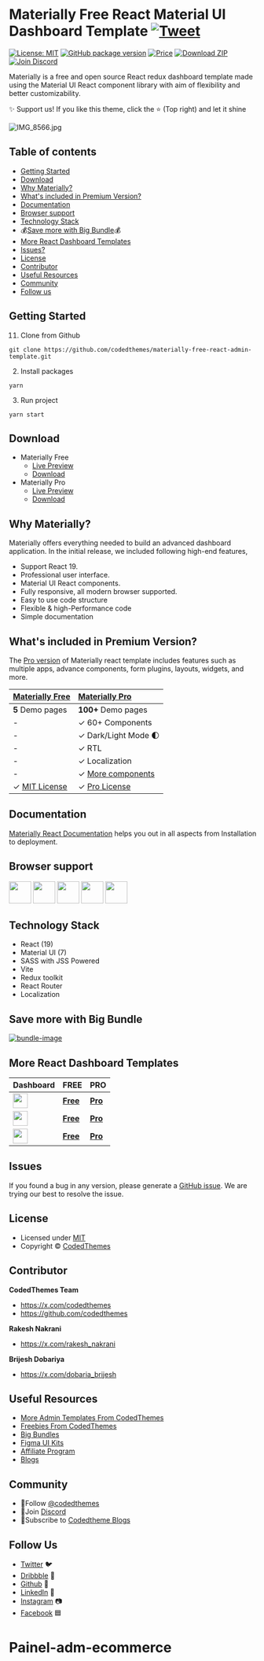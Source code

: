 # Materially Free React Material UI Dashboard Template [![Tweet](https://img.shields.io/twitter/url/http/shields.io.svg?style=social)](https://twitter.com/intent/tweet?text=Download%20Materially%20React%20-%20The%20professional%20Material%20designed%20React%20Admin%20Dashboard%20Template%20&url=https://codedthemes.com/demos/admin-templates/materially/react/default&via=codedthemes&hashtags=reactjs,webdev,developers,javascript)

[![License: MIT](https://img.shields.io/badge/License-MIT-yellow.svg)](https://opensource.org/licenses/MIT)
[![GitHub package version](https://img.shields.io/github/package-json/v/codedthemes/materially-free-react-admin-template)](https://github.com/codedthemes/materially-free-react-admin-template/)
[![Price](https://img.shields.io/badge/price-FREE-0098f7.svg)](https://github.com/codedthemes/materially-free-react-admin-template/blob/main/LICENSE)
[![Download ZIP](https://img.shields.io/badge/Download-ZIP-blue?style=flat-square&logo=github)](https://codedthemes.com/item/materially-free-reactjs-admin-template/)
[![Join Discord](https://img.shields.io/badge/Join-Discord-5865F2?style=flat-square&logo=discord&logoColor=white)](https://discord.com/invite/p2E2WhCb6s)

Materially is a free and open source React redux dashboard template made using the Material UI React component library with aim of flexibility and better customizability.

✨ Support us! If you like this theme, click the ⭐ (Top right) and let it shine

![IMG_8566.jpg](https://org-public-assets.s3.us-west-2.amazonaws.com/Free-Version-Banners/GITHUB-FREE-REACT-REPO%20-%20Materially.jpg)

## Table of contents

- [Getting Started](#getting-started)
- [Download](#download)
- [Why Materially?](#why-materially)
- [What's included in Premium Version?](#whats-included-in-premium-version)
- [Documentation](#documentation)
- [Browser support](#browser-support)
- [Technology Stack](#technology-stack)
- 💰[Save more with Big Bundle](#save-more-with-big-bundle)💰
- [More React Dashboard Templates](#more-react-dashboard-templates)
- [Issues?](#issues)
- [License](#license)
- [Contributor](#contributor)
- [Useful Resources](#useful-resources)
- [Community](#community)
- [Follow us](#follow-us)

## Getting Started

11. Clone from Github

```
git clone https://github.com/codedthemes/materially-free-react-admin-template.git
```

2. Install packages

```
yarn
```

3. Run project

```
yarn start
```

## Download

- Materially Free
  - [Live Preview](https://codedthemes.com/demos/admin-templates/materially/react/free/)
  - [Download](https://github.com/codedthemes/materially-free-react-admin-template)
- Materially Pro
  - [Live Preview](https://codedthemes.com/demos/admin-templates/materially/react/default)
  - [Download](https://codedthemes.com/item/materially-reactjs-admin-dashboard/)

## Why Materially?

Materially offers everything needed to build an advanced dashboard application. In the initial release, we included following high-end features,

- Support React 19.
- Professional user interface.
- Material UI React components.
- Fully responsive, all modern browser supported.
- Easy to use code structure
- Flexible & high-Performance code
- Simple documentation

## What's included in Premium Version?

The [Pro version](https://codedthemes.com/demos/admin-templates/materially/react/default) of Materially react template includes features such as multiple apps, advance components, form plugins, layouts, widgets, and more.

| [Materially Free](https://codedthemes.com/demos/admin-templates/materially/react/free/)                | [Materially Pro](https://codedthemes.com/demos/admin-templates/materially/react/default)                         |
| ------------------------------------------------------------------------------------------------------ | :--------------------------------------------------------------------------------------------------------------- |
| **5** Demo pages                                                                                       | **100+** Demo pages                                                                                              |
| -                                                                                                      | ✓ 60+ Components                                                                                                 |
| -                                                                                                      | ✓ Dark/Light Mode 🌓                                                                                             |
| -                                                                                                      | ✓ RTL                                                                                                            |
| -                                                                                                      | ✓ Localization                                                                                                   |
| -                                                                                                      | ✓ [More components](https://codedthemes.com/demos/admin-templates/materially/react/default/components/accordion) |
| ✓ [MIT License](https://github.com/codedthemes/materially-free-react-admin-template/blob/main/LICENSE) | ✓ [Pro License](https://codedthemes.com/item/materially-reactjs-admin-dashboard/)                                |

## Documentation

[Materially React Documentation](https://codedthemes.gitbook.io/materially-react-material-documentation/) helps you out in all aspects from Installation to deployment.

## Browser support

<img src="https://org-public-assets.s3.us-west-2.amazonaws.com/logos/chrome.png" width="45" height="45" > <img src="https://org-public-assets.s3.us-west-2.amazonaws.com/logos/edge.png" width="45" height="45" > <img src="https://org-public-assets.s3.us-west-2.amazonaws.com/logos/safari.png" width="45" height="45" > <img src="https://org-public-assets.s3.us-west-2.amazonaws.com/logos/firefox.png" width="45" height="45" > <img src="https://org-public-assets.s3.us-west-2.amazonaws.com/logos/opera.png" width="45" height="45" >

## Technology Stack

- React (19)
- Material UI (7)
- SASS with JSS Powered
- Vite
- Redux toolkit
- React Router
- Localization

## Save more with Big Bundle

[![bundle-image](https://org-public-assets.s3.us-west-2.amazonaws.com/Banners/Bundle+banner.png)](https://links.codedthemes.com/jhFBJ)

## More React Dashboard Templates

| Dashboard                                                                                                                                                        | FREE                                                                           | PRO                                                                                 |
| ---------------------------------------------------------------------------------------------------------------------------------------------------------------- | ------------------------------------------------------------------------------ | ----------------------------------------------------------------------------------- |
| <img src="https://org-public-assets.s3.us-west-2.amazonaws.com/logos/Berry%20with%20name.png"  height="30" style="display:inline-block; vertical-align:middle;"> | [**Free**](https://codedthemes.com/item/berry-mui-free-react-admin-template/)  | [**Pro**](https://codedthemes.com/item/berry-material-react-admin-template/)</span> |
| <img src="https://org-public-assets.s3.us-west-2.amazonaws.com/logos/Mantis%20with%20name.png" height="30" style="display:inline-block; vertical-align:middle;"> | [**Free**](https://codedthemes.com/item/mantis-free-mui-admin-template/)       | [**Pro**](https://codedthemes.com/item/mantis-mui-react-dashboard-template/)</span> |
| <img src="https://org-public-assets.s3.us-west-2.amazonaws.com/logos/Datta%20with%20name.png" height="30" style="display:inline-block; vertical-align:middle;">  | [**Free**](https://codedthemes.com/item/datta-able-react-free-admin-template/) | [**Pro**](https://codedthemes.com/item/datta-able-react-admin-template/)</span>     |

## Issues

If you found a bug in any version, please generate a [GitHub issue](https://github.com/codedthemes/materially-free-react-admin-template/issues). We are trying our best to resolve the issue.

## License

- Licensed under [MIT](https://github.com/codedthemes/materially-free-react-admin-template/blob/main/LICENSE)
- Copyright © [CodedThemes](https://codedthemes.com/)

## Contributor

**CodedThemes Team**

- https://x.com/codedthemes
- https://github.com/codedthemes

**Rakesh Nakrani**

- https://x.com/rakesh_nakrani

**Brijesh Dobariya**

- https://x.com/dobaria_brijesh

## Useful Resources

- [More Admin Templates From CodedThemes](https://codedthemes.com/item/category/admin-templates/)
- [Freebies From CodedThemes](https://codedthemes.com/item/category/free-templates/)
- [Big Bundles](https://codedthemes.com/item/big-bundle/)
- [Figma UI Kits](https://codedthemes.com/item/category/templates/figma/)
- [Affiliate Program](https://codedthemes.com/affiliate/)
- [Blogs](https://blog.codedthemes.com/)

## Community

- 👥Follow [@codedthemes](https://x.com/codedthemes)
- 🔗Join [Discord](https://discord.com/invite/p2E2WhCb6s)
- 🔔Subscribe to [Codedtheme Blogs](https://blog.codedthemes.com/)

## Follow Us

- [Twitter](https://twitter.com/codedthemes) 🐦
- [Dribbble](https://dribbble.com/codedthemes) 🏀
- [Github](https://github.com/codedthemes) 🐙
- [LinkedIn](https://www.linkedin.com/company/codedthemes/) 💼
- [Instagram](https://www.instagram.com/codedthemes/) 📷
- [Facebook](https://www.facebook.com/codedthemes) 🟦
# Painel-adm-ecommerce
